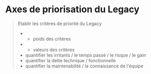 # Axes de priorisation du Legacy

> Etablir les critères de priorité du Legacy
> - + poids des critères
> - + valeurs des critères
> - quantifier les irritants / le temps passé / le risque / le gain
> - quantifier la dette technique / fonctionnelle
> - quantifier la maintenabilité / la connaissance de l'équipe